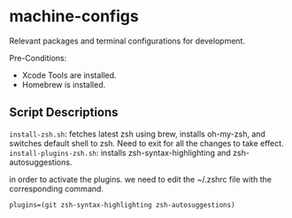 # machine-configs
Relevant packages and terminal configurations for development.

Pre-Conditions:
 - Xcode Tools are installed.
 - Homebrew is installed.

## Script Descriptions

`install-zsh.sh`: fetches latest zsh using brew, installs oh-my-zsh, and switches default shell to zsh. Need to exit for all the changes to take effect.
`install-plugins-zsh.sh`: installs zsh-syntax-highlighting and zsh-autosuggestions.

in order to activate the plugins. we need to edit the ~/.zshrc file with the corresponding command.

```
plugins=(git zsh-syntax-highlighting zsh-autosuggestions)
```
